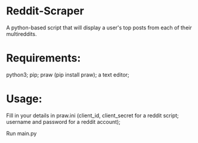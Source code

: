 # Reddit-Scraper
A python-based script that will display a user's top posts from each of their multireddits.

# Requirements:
   python3;
   pip;
   praw (pip install praw);
   a text editor;

# Usage:
Fill in your details in praw.ini (client_id, client_secret for a reddit script; username and password for a reddit account);

Run main.py
